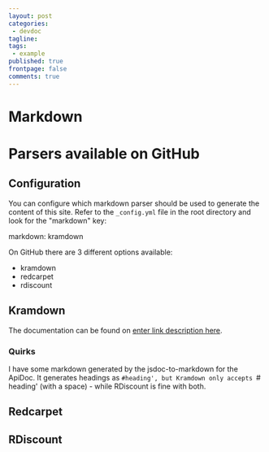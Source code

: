 ```yaml
---
layout: post
categories:
 - devdoc
tagline:
tags:
 - example
published: true
frontpage: false
comments: true
---
```

# Markdown

# Parsers available on GitHub
## Configuration
You can configure which markdown parser should be used to generate the content of this site. Refer to the `_config.yml` file in the root directory and look for the "markdown" key:

markdown: kramdown

On GitHub there are 3 different options available:
- kramdown
- redcarpet
- rdiscount

## Kramdown
The documentation can be found on [enter link description here](http://kramdown.gettalong.org/). 

### Quirks
I have some markdown generated by the jsdoc-to-markdown for the ApiDoc. It generates headings as `#heading', but Kramdown only accepts `# heading' (with a space) - while RDiscount is fine with both.

## Redcarpet

## RDiscount